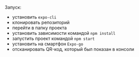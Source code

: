 Запуск:

- установить `expo-cli`
- клонировать репозиторий
- перейти в папку проекта
- установить зависимости командой `npm install`
- запустить проект командой `npm start`
- установить на смартфон `Expo-go`
- отсканировать QR-код, который был показан в консоли
